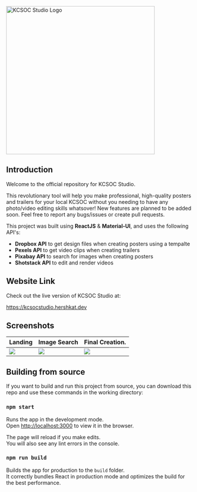 <img src="https://imgur.com/dziDzkS.png" alt="KCSOC Studio Logo" width="400px" />

## Introduction

Welcome to the official repository for KCSOC Studio.

This revolutionary tool will help you make professional, high-quality posters and trailers for your local KCSOC without you needing to have any photo/video editing skills whatsover! New features are planned to be added soon. Feel free to report any bugs/issues or create pull requests.

This project was built using **ReactJS** & **Material-UI**, and uses the following API's:

- **Dropbox API** to get design files when creating posters using a tempalte
- **Pexels API** to get video clips when creating trailers
- **Pixabay API** to search for images when creating posters
- **Shotstack API** to edit and render videos

## Website Link

Check out the live version of KCSOC Studio at:

[https://kcsocstudio.hershkat.dev ](https://kcsocstudio.hershkat.dev)

## Screenshots

| Landing                            | Image Search                       | Final Creation.                    |
| ---------------------------------- | ---------------------------------- | ---------------------------------- |
| ![](https://imgur.com/QZkXRLQ.png) | ![](https://imgur.com/3JjZhy3.png) | ![](https://imgur.com/G76OeSp.png) |

## Building from source

If you want to build and run this project from source, you can download this repo and use these commands in the working directory:

### `npm start`

Runs the app in the development mode.<br />
Open [http://localhost:3000](http://localhost:3000) to view it in the browser.

The page will reload if you make edits.<br />
You will also see any lint errors in the console.

### `npm run build`

Builds the app for production to the `build` folder.<br />
It correctly bundles React in production mode and optimizes the build for the best performance.
